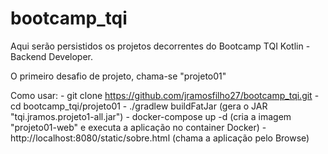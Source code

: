 # bootcamp_tqi
Aqui serão persistidos os projetos decorrentes do Bootcamp TQI Kotlin - Backend Developer.

O primeiro desafio de projeto, chama-se "projeto01"

Como usar:
        - git clone https://github.com/jramosfilho27/bootcamp_tqi.git
        - cd bootcamp_tqi/projeto01
        - ./gradlew buildFatJar    (gera o JAR "tqi.jramos.projeto1-all.jar")
        - docker-compose up -d     (cria a imagem "projeto01-web" e executa a aplicação no container Docker)
        - http://localhost:8080/static/sobre.html     (chama a aplicação pelo Browse)


